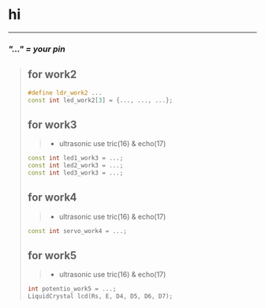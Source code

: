 # hi
----
### ***"..." = your pin***
> ## for work2
>```cpp
> #define ldr_work2 ...
> const int led_work2[3] = {..., ..., ...};
>```
> ## for work3
>> - ultrasonic use tric(16) & echo(17)
>```cpp
> const int led1_work3 = ...;
> const int led2_work3 = ...;
> const int led3_work3 = ...;
> ```
> ## for work4
>> - ultrasonic use tric(16) & echo(17)
>```cpp
> const int servo_work4 = ...;
>```
> ## for work5
>> - ultrasonic use tric(16) & echo(17)
>
>```cpp
> int potentio_work5 = ...;
> LiquidCrystal lcd(Rs, E, D4, D5, D6, D7);
>```

